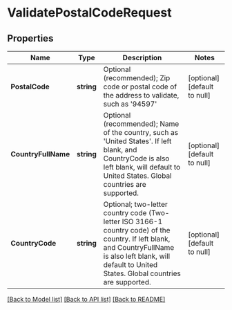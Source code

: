 # ValidatePostalCodeRequest

## Properties
Name | Type | Description | Notes
------------ | ------------- | ------------- | -------------
**PostalCode** | **string** | Optional (recommended); Zip code or postal code of the address to validate, such as &#39;94597&#39; | [optional] [default to null]
**CountryFullName** | **string** | Optional (recommended); Name of the country, such as &#39;United States&#39;.  If left blank, and CountryCode is also left blank, will default to United States.  Global countries are supported. | [optional] [default to null]
**CountryCode** | **string** | Optional; two-letter country code (Two-letter ISO 3166-1 country code) of the country.  If left blank, and CountryFullName is also left blank, will default to United States.  Global countries are supported. | [optional] [default to null]

[[Back to Model list]](../README.md#documentation-for-models) [[Back to API list]](../README.md#documentation-for-api-endpoints) [[Back to README]](../README.md)



